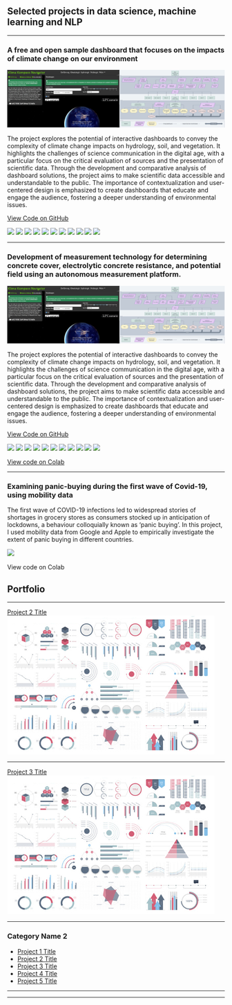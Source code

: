 ## Selected projects in data science, machine learning and NLP

---
### A free and open sample dashboard that focuses on the impacts of climate change on our environment

<img src="images/kkn_thumbnail.jpg?raw=true"/>

The project explores the potential of interactive dashboards to convey the complexity of climate change impacts on hydrology, soil, and vegetation. It highlights the challenges of science communication in the digital age, with a particular focus on the critical evaluation of sources and the presentation of scientific data. Through the development and comparative analysis of dashboard solutions, the project aims to make scientific data accessible and understandable to the public. The importance of contextualization and user-centered design is emphasized to create dashboards that educate and engage the audience, fostering a deeper understanding of environmental issues.

[View Code on GitHub](https://github.com/Neon-Purplelight/klima_kompass_navigator)

[![](https://img.shields.io/badge/Python-green?logo=Python)](#) [![](https://img.shields.io/badge/Jupyter-green?logo=Jupyter)](#) [![](https://img.shields.io/badge/Flask-green?logo=Flask)](#) [![](https://img.shields.io/badge/NumPy-green?logo=NumPy)](#) [![](https://img.shields.io/badge/Pandas-green?logo=Pandas)](#) [![](https://img.shields.io/badge/Shapely-green?logo=Shapely)](#) [![](https://img.shields.io/badge/GitHub-green?logo=GitHub)](#) [![](https://img.shields.io/badge/Dash-green?logo=Dash)](#) [![](https://img.shields.io/badge/Anaconda-green?logo=Anaconda)](#) [![](https://img.shields.io/badge/CSS-green?logo=CSS3)](#) [![](https://img.shields.io/badge/HTML-green?logo=HTML5)](#)


---
### Development of measurement technology for determining concrete cover, electrolytic concrete resistance, and potential field using an autonomous measurement platform.

<img src="images/kkn_thumbnail.jpg?raw=true"/>

The project explores the potential of interactive dashboards to convey the complexity of climate change impacts on hydrology, soil, and vegetation. It highlights the challenges of science communication in the digital age, with a particular focus on the critical evaluation of sources and the presentation of scientific data. Through the development and comparative analysis of dashboard solutions, the project aims to make scientific data accessible and understandable to the public. The importance of contextualization and user-centered design is emphasized to create dashboards that educate and engage the audience, fostering a deeper understanding of environmental issues.

[View Code on GitHub](https://github.com/Neon-Purplelight/klima_kompass_navigator)

[![](https://img.shields.io/badge/Python-green?logo=Python)](#) [![](https://img.shields.io/badge/Jupyter-green?logo=Jupyter)](#) [![](https://img.shields.io/badge/Flask-green?logo=Flask)](#) [![](https://img.shields.io/badge/NumPy-green?logo=NumPy)](#) [![](https://img.shields.io/badge/Pandas-green?logo=Pandas)](#) [![](https://img.shields.io/badge/Shapely-green?logo=Shapely)](#) [![](https://img.shields.io/badge/GitHub-green?logo=GitHub)](#) [![](https://img.shields.io/badge/Dash-green?logo=Dash)](#) [![](https://img.shields.io/badge/Anaconda-green?logo=Anaconda)](#) [![](https://img.shields.io/badge/CSS-green?logo=CSS3)](#) [![](https://img.shields.io/badge/HTML-green?logo=HTML5)](#)


[View code on Colab](https://colab.research.google.com/drive/1d_q0vUpgwmbN7imUcdsbuDwJ61OuBjvO?usp=sharing)

---

### Examining panic-buying during the first wave of Covid-19, using mobility data
The first wave of COVID-19 infections led to widespread stories of shortages in grocery stores as consumers stocked up in anticipation of lockdowns, a behaviour colloquially known as ‘panic buying’. In this project, I used mobility data from Google and Apple to empirically investigate the extent of panic buying in different countries.

<img src="images/mobility.png?raw=true" />

View code on Colab

## Portfolio

---

[Project 2 Title](https://github.com/Neon-Purplelight/portfolio/blob/master/sample_page.md)
<img src="images/dummy_thumbnail.jpg?raw=true"/>

---
[Project 3 Title](http://example.com/)
<img src="images/dummy_thumbnail.jpg?raw=true"/>

---

### Category Name 2

- [Project 1 Title](http://example.com/)
- [Project 2 Title](http://example.com/)
- [Project 3 Title](http://example.com/)
- [Project 4 Title](http://example.com/)
- [Project 5 Title](http://example.com/)

---




---
